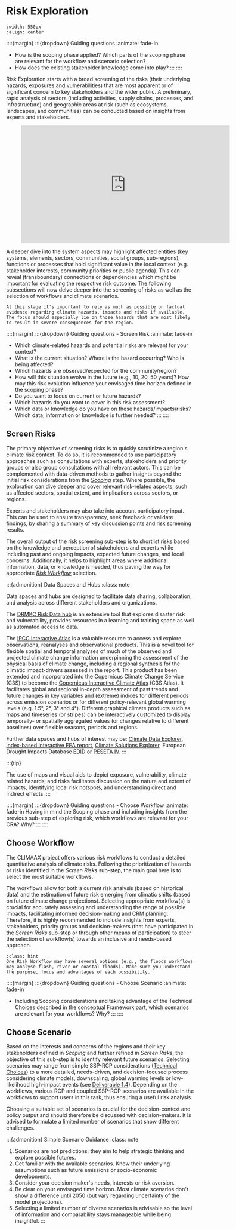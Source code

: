 Risk Exploration
=======================

```{figure} ../../images/framework/il_framework_ToolboxSteps_FigB_Risk_Exploration_ring.png
:width: 550px
:align: center
```

::::{margin}
:::{dropdown} Guiding questions
:animate: fade-in
- How is the scoping phase applied? Which parts of the scoping phase are relevant for the workflow and scenario selection?
- How does the existing stakeholder knowledge come into play?
:::
::::

Risk Exploration starts with a broad screening of the risks (their underlying hazards, exposures and vulnerabilities) that are most apparent or of significant concern to key stakeholders and the wider public. A preliminary, rapid analysis of sectors (including activities, supply chains, processes, and infrastructure) and geographic areas at risk (such as ecosystems, landscapes, and communities) can be conducted based on insights from experts and stakeholders.

<figure class="align-center">
  <iframe width="560" height="315" src="https://www.youtube-nocookie.com/embed/bRCZLl452zM?si=wrUDYufan5rTGcxG" title="YouTube video player" frameborder="0" allow="accelerometer; autoplay; clipboard-write; encrypted-media; gyroscope; picture-in-picture; web-share" referrerpolicy="strict-origin-when-cross-origin" allowfullscreen></iframe>
</figure>

A deeper dive into the system aspects may highlight affected entities (key systems, elements, sectors, communities, social groups, sub-regions), functions or processes that hold significant value in the local context (e.g. stakeholder interests, community priorities or public agenda). This can reveal (transboundary) connections or dependencies which might be important for evaluating the respective risk outcome. The following subsections will now delve deeper into the screening of risks as well as the selection of workflows and climate scenarios.


```{tip}
At this stage it's important to rely as much as possible on factual evidence regarding climate hazards, impacts and risks if available. The focus should especially lie on those hazards that are most likely to result in severe consequences for the region.
```


::::{margin}
:::{dropdown} Guiding questions - Screen Risk
:animate: fade-in
- Which climate-related hazards and potential risks are relevant for your context?
- What is the current situation? Where is the hazard occurring? Who is being affected?
- Which hazards are observed/expected for the community/region?
- How will this situation evolve in the future (e.g., 10, 20, 50 years)? How may this risk evolution influence your envisaged time horizon defined in the scoping phase?
- Do you want to focus on current or future hazards?
- Which hazards do you want to cover in this risk assessment?
- Which data or knowledge do you have on these hazards/impacts/risks? Which data, information or knowledge is further needed?
:::
::::

## Screen Risks

The primary objective of screening risks is to quickly scrutinize a region's climate risk context. To do so, it is recommended to use participatory approaches such as consultations with experts, stakeholders and priority groups or also group consultations with all relevant actors. This can be complemented with data-driven methods to gather insights beyond the initial risk considerations from the [*Scoping*](../scoping/scoping) step.  Where possible, the exploration can dive deeper and cover relevant risk-related aspects, such as affected sectors, spatial extent, and implications across sectors, or regions.

Experts and stakeholders may also take into account participatory input.  This can be used to ensure transparency, seek feedback or validate findings, by sharing a summary of key discussion points and risk screening results.

The overall output of the risk screening sub-step is to shortlist risks based on the knowledge and perception of stakeholders and experts while including past and ongoing impacts, expected future changes, and local concerns.  Additionally, it helps to highlight areas where additional information, data, or knowledge is needed, thus paving the way for appropriate [*Risk Workflow*](../analysis/workflows) selection.

:::{admonition} Data Spaces and Hubs
:class: note

Data spaces and hubs are designed to facilitate data sharing, collaboration, and analysis across different stakeholders and organizations.

The [DRMKC Risk Data hub](https://drmkc.jrc.ec.europa.eu/risk-data-hub#/) is an extensive tool that explores disaster risk and vulnerability, provides resources in a learning and training space as well as automated access to data.

The [IPCC Interactive Atlas](https://interactive-atlas.ipcc.ch/) is a valuable resource to access and explore observations, reanalyses and observational products. This is a novel tool for flexible spatial and temporal analyses of much of the observed and projected climate change information underpinning the assessment of the physical basis of climate change, including a regional synthesis for the climatic impact-drivers assessed in the report. This product has been extended and incorporated into the Copernicus Climate Change Service (C3S) to become the [Copernicus Interactive Climate Atlas](https://atlas.climate.copernicus.eu/atlas) (C3S Atlas). It facilitates global and regional in-depth assessment of past trends and future changes in key variables and (extreme) indices for different periods across emission scenarios or for different policy-relevant global warming levels (e.g. 1.5°, 2°, 3° and 4°). Different graphical climate products such as maps and timeseries (or stripes) can be interactively customized to display temporally- or spatially aggregated values (or changes relative to different baselines) over flexible seasons, periods and regions.

Further data spaces and hubs of interest may be: [Climate Data Explorer](https://climexp.knmi.nl/start.cgi), [index-based interactive EEA report](https://www.eea.europa.eu/publications/europes-changing-climate-hazards-1), [Climate Solutions Explorer](https://www.climate-solutions-explorer.eu/explorer?i%5B0%5D%5Bid%5D=1&i%5B0%5D%5Bcenter%5D%5B0%5D=47.31322&i%5B0%5D%5Bcenter%5D%5B1%5D=-1.319482&i%5B0%5D%5Bzoom%5D=3&i%5B0%5D%5BclimateChange%5D=1&i%5B0%5D%5Bsocioeconomics%5D=1&i%5B0%5D%5BshowSettings%5D=true&i%5B0%5D%5Bvulnerability%5D=abs&i%5B0%5D%5Bindicator%5D=pr_r10&i%5B0%5D%5BindicatorName%5D=Heavy%20precipitation%20days), European Drought Impacts Database [EDID](http://edid-test.eu/#/home) or [PESETA IV](https://joint-research-centre.ec.europa.eu/peseta-projects/jrc-peseta-iv_en).
:::

:::{tip}

The use of maps and visual aids to depict exposure, vulnerability, climate-related hazards, and risks facilitates discussion on the nature and extent of impacts, identifying local risk hotspots, and understanding direct and indirect effects.
:::


::::{margin}
:::{dropdown} Guiding questions - Choose Workflow
:animate: fade-in
Having in mind the Scoping phase and including insights from the previous sub-step of exploring risk, which workflows are relevant for your CRA? Why?
:::
::::

## Choose Workflow

The CLIMAAX project offers various risk workflows to conduct a detailed quantitative analysis of climate risks. Following the prioritization of hazards or risks identified in the *Screen Risks* sub-step, the main goal here is to select the most suitable workflows.

The workflows allow for both a current risk analysis (based on historical data) and the estimation of future risk emerging from climatic shifts (based on future climate change projections). Selecting appropriate workflow(s) is crucial for accurately assessing and understanding the range of possible impacts, facilitating informed decision-making and CRM planning. Therefore, it is highly recommended to include insights from experts, stakeholders, priority groups and decision-makers (that have participated in the *Screen Risks* sub-step or through other means of participation) to steer the selection of workflow(s) towards an inclusive and needs-based approach.


```{admonition} Tip
:class: hint
One Risk Workflow may have several options (e.g., the floods workflows may analyse flash, river or coastal floods). Make sure you understand the purpose, focus and advantages of each possibility.
```


::::{margin}
:::{dropdown} Guiding questions - Choose Scenario
:animate: fade-in
- Including Scoping considerations and taking advantage of the Technical Choices described in the conceptual Framework part, which scenarios are relevant for your workflows? Why?
:::
::::

## Choose Scenario

Based on the interests and concerns of the regions and their key stakeholders defined in *Scoping* and further refined in *Screen Risks*, the objective of this sub-step is to identify relevant future scenarios. Selecting scenarios may range from simple SSP-RCP considerations ([Technical Choices](../beforeyoustart/technical_choices)) to a more detailed, needs-driven, and decision-focused process considering climate models, downscaling, global warming levels or low-likelihood high-impact events (see [Deliverable 1.4](https://files.cmcc.it/climaax/Deliverables/CLIMAAX_D1.4_Climate%20Risk%20Assessment%20Framework_revised.pdf)). Depending on the workflows, various RCP and coupled SSP-RCP scenarios are available in the workflows to support users in this task, thus ensuring a useful risk analysis.

Choosing a suitable set of scenarios is crucial for the decision-context and policy output and should therefore be discussed with decision-makers. It is advised to formulate a limited number of scenarios that show different challenges.

:::{admonition} Simple Scenario Guidance
:class: note

1. Scenarios are not predictions; they aim to help strategic thinking and explore possible futures.
2. Get familiar with the available scenarios. Know their underlying assumptions such as future emissions or socio-economic developments.
3. Consider your decision maker's needs, interests or risk aversion.
4. Be clear on your envisaged time horizon. Most climate scenarios don't show a difference until 2050 (but vary regarding uncertainty of the model projections).
5. Selecting a limited number of diverse scenarios is advisable so the level of information and comparability stays manageable while being insightful.
:::
